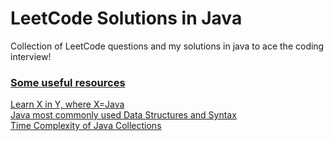 # LeetCode Solutions in Java
Collection of LeetCode questions and my solutions in java to ace the coding interview!

<h3 align="left"><u>Some useful resources</u></h3></h3>
<a href="https://learnxinyminutes.com/docs/java/">Learn X in Y, where X=Java</a><br>
<a href="https://leetcode.com/discuss/study-guide/1170715/Java-or-Data-Structure-Mostly-used-Syntax">Java most commonly used Data Structures and Syntax</a><br>
<a href="https://www.baeldung.com/java-collections-complexity">Time Complexity of Java Collections</a><br>
